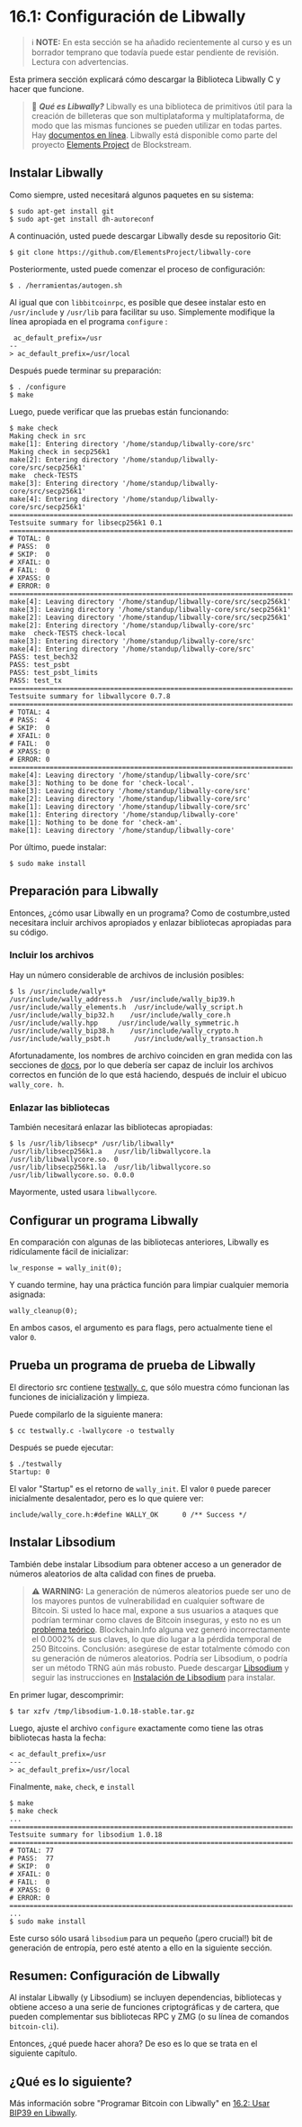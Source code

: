 # 16.1: Configuración de Libwally

> :information_source: **NOTE:** En esta sección se ha añadido recientemente al curso y es un borrador temprano que todavía puede estar pendiente de revisión. Lectura con advertencias.

Esta primera sección explicará cómo descargar la Biblioteca Libwally C y hacer que funcione.

> :book: ***Qué es Libwally?*** Libwally es una biblioteca de primitivos útil para la creación de billeteras que son multiplataforma y multiplataforma, de modo que las mismas funciones se pueden utilizar en todas partes. Hay [documentos en línea](https://wally.readthedocs.io/en/latest/). Libwally está disponible como parte del proyecto [Elements Project](https://github.com/ElementsProject) de Blockstream.

## Instalar Libwally

Como siempre, usted necesitará algunos paquetes en su sistema:
```
$ sudo apt-get install git
$ sudo apt-get install dh-autoreconf
```
A continuación, usted puede descargar Libwally desde su repositorio Git:
```
$ git clone https://github.com/ElementsProject/libwally-core
```
Posteriormente, usted puede comenzar el proceso de configuración:
```
$ . /herramientas/autogen.sh
```
Al igual que con `libbitcoinrpc`, es posible que desee instalar esto en `/usr/include` y `/usr/lib` para facilitar su uso. Simplemente modifique la línea apropiada en el programa `configure` :
```
 ac_default_prefix=/usr
--
> ac_default_prefix=/usr/local
```
Después puede terminar su preparación:
```
$ . /configure
$ make
```
Luego, puede verificar que las pruebas están funcionando:
```
$ make check
Making check in src
make[1]: Entering directory '/home/standup/libwally-core/src'
Making check in secp256k1
make[2]: Entering directory '/home/standup/libwally-core/src/secp256k1'
make  check-TESTS
make[3]: Entering directory '/home/standup/libwally-core/src/secp256k1'
make[4]: Entering directory '/home/standup/libwally-core/src/secp256k1'
============================================================================
Testsuite summary for libsecp256k1 0.1
============================================================================
# TOTAL: 0
# PASS:  0
# SKIP:  0
# XFAIL: 0
# FAIL:  0
# XPASS: 0
# ERROR: 0
============================================================================
make[4]: Leaving directory '/home/standup/libwally-core/src/secp256k1'
make[3]: Leaving directory '/home/standup/libwally-core/src/secp256k1'
make[2]: Leaving directory '/home/standup/libwally-core/src/secp256k1'
make[2]: Entering directory '/home/standup/libwally-core/src'
make  check-TESTS check-local
make[3]: Entering directory '/home/standup/libwally-core/src'
make[4]: Entering directory '/home/standup/libwally-core/src'
PASS: test_bech32
PASS: test_psbt
PASS: test_psbt_limits
PASS: test_tx
============================================================================
Testsuite summary for libwallycore 0.7.8
============================================================================
# TOTAL: 4
# PASS:  4
# SKIP:  0
# XFAIL: 0
# FAIL:  0
# XPASS: 0
# ERROR: 0
============================================================================
make[4]: Leaving directory '/home/standup/libwally-core/src'
make[3]: Nothing to be done for 'check-local'.
make[3]: Leaving directory '/home/standup/libwally-core/src'
make[2]: Leaving directory '/home/standup/libwally-core/src'
make[1]: Leaving directory '/home/standup/libwally-core/src'
make[1]: Entering directory '/home/standup/libwally-core'
make[1]: Nothing to be done for 'check-am'.
make[1]: Leaving directory '/home/standup/libwally-core'
```
Por último, puede instalar:
```
$ sudo make install
```

## Preparación para Libwally

Entonces, ¿cómo usar Libwally en un programa? Como de costumbre,usted necesitara incluir archivos apropiados y enlazar bibliotecas apropiadas para su código.

### Incluir los archivos

Hay un número considerable de archivos de inclusión posibles:
```
$ ls /usr/include/wally*
/usr/include/wally_address.h  /usr/include/wally_bip39.h   /usr/include/wally_elements.h  /usr/include/wally_script.h
/usr/include/wally_bip32.h    /usr/include/wally_core.h    /usr/include/wally.hpp	  /usr/include/wally_symmetric.h
/usr/include/wally_bip38.h    /usr/include/wally_crypto.h  /usr/include/wally_psbt.h	  /usr/include/wally_transaction.h
```
Afortunadamente, los nombres de archivo coinciden en gran medida con las secciones de [docs](https://wally.readthedocs.io/en/latest/), por lo que debería ser capaz de incluir los archivos correctos en función de lo que está haciendo, después de incluir el ubicuo `wally_core. h`.

### Enlazar las bibliotecas

También necesitará enlazar las bibliotecas apropiadas:
```
$ ls /usr/lib/libsecp* /usr/lib/libwally*
/usr/lib/libsecp256k1.a   /usr/lib/libwallycore.la  /usr/lib/libwallycore.so. 0
/usr/lib/libsecp256k1.la  /usr/lib/libwallycore.so  /usr/lib/libwallycore.so. 0.0.0
```
Mayormente, usted usara `libwallycore`.

## Configurar un programa Libwally

En comparación con algunas de las bibliotecas anteriores, Libwally es ridículamente fácil de inicializar:
```
lw_response = wally_init(0);
```
Y cuando termine, hay una práctica función para limpiar cualquier memoria asignada:
```
wally_cleanup(0);
```
En ambos casos, el argumento es para flags, pero actualmente tiene el valor `0`.

## Prueba un programa de prueba de Libwally

El directorio src contiene [testwally. c](src/16_1_testwally.c), que sólo muestra cómo funcionan las funciones de inicialización y limpieza.

Puede compilarlo de la siguiente manera:
```
$ cc testwally.c -lwallycore -o testwally
```
Después se puede ejecutar:
```
$ ./testwally
Startup: 0
```
El valor "Startup" es el retorno de `wally_init`. El valor `0` puede parecer inicialmente desalentador, pero es lo que quiere ver:
```
include/wally_core.h:#define WALLY_OK      0 /** Success */
```
## Instalar Libsodium

También debe instalar Libsodium para obtener acceso a un generador de números aleatorios de alta calidad con fines de prueba.
> :warning: **WARNING:** La generación de números aleatorios puede ser uno de los mayores puntos de vulnerabilidad en cualquier software de Bitcoin. Si usted lo hace mal, expone a sus usuarios a ataques que podrían terminar como claves de Bitcoin inseguras, y esto no es un [problema teórico](https://github.com/BlockchainCommons/SmartCustodyBook/blob/master/manuscript/03-adversaries.md#adversary-systemic-key-compromise). Blockchain.Info alguna vez generó incorrectamente el 0.0002% de sus claves, lo que dio lugar a la pérdida temporal de 250 Bitcoins. Conclusión: asegúrese de estar totalmente cómodo con su generación de números aleatorios. Podría ser Libsodium, o podría ser un método TRNG aún más robusto.
Puede descargar [Libsodium](https://download.libsodium.org/libsodium/releases/) y seguir las instrucciones en [Instalación de Libsodium](https://doc.libsodium.org/installation) para instalar.

En primer lugar, descomprimir:
```
$ tar xzfv /tmp/libsodium-1.0.18-stable.tar.gz 
```
Luego, ajuste el archivo `configure` exactamente como tiene las otras bibliotecas hasta la fecha:
```
< ac_default_prefix=/usr
---
> ac_default_prefix=/usr/local
```
Finalmente, `make`, `check`, e `install`
```
$ make
$ make check
...
============================================================================
Testsuite summary for libsodium 1.0.18
============================================================================
# TOTAL: 77
# PASS:  77
# SKIP:  0
# XFAIL: 0
# FAIL:  0
# XPASS: 0
# ERROR: 0
============================================================================
...
$ sudo make install
```
Este curso sólo usará `libsodium` para un pequeño (¡pero crucial!) bit de generación de entropía, pero esté atento a ello en la siguiente sección.

## Resumen: Configuración de Libwally

Al instalar Libwally (y Libsodium) se incluyen dependencias, bibliotecas y obtiene acceso a una serie de funciones criptográficas y de cartera, que pueden complementar sus bibliotecas RPC y ZMG (o su línea de comandos `bitcoin-cli`).

Entonces, ¿qué puede hacer ahora?   De eso es lo que se trata en el siguiente capítulo.

## ¿Qué es lo siguiente?

Más información sobre "Programar Bitcoin con Libwally" en [16.2: Usar BIP39 en Libwally](16_2_Using_BIP39_in_Libwally.md).
